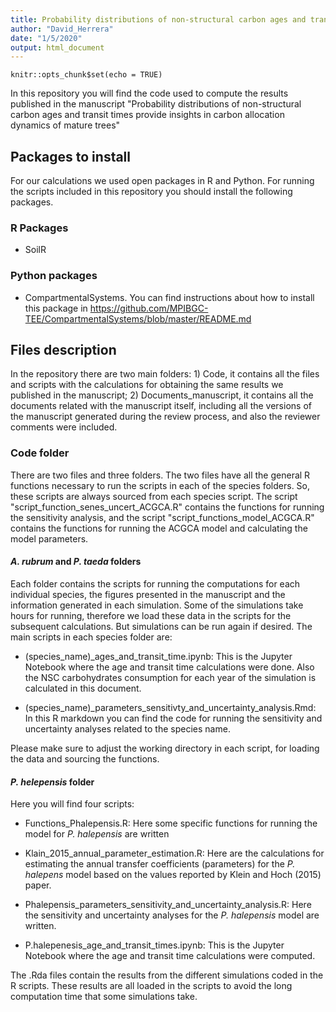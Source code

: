 ```yaml
---
title: Probability distributions of non-structural carbon ages and transit times provide insights in carbon allocation dynamics of mature trees
author: "David_Herrera"
date: "1/5/2020"
output: html_document
---
```


```{r setup, include=FALSE}
knitr::opts_chunk$set(echo = TRUE)
```

In this repository you will find the code used to compute the results published in the manuscript "Probability distributions of non-structural carbon ages and transit times provide insights in carbon allocation dynamics of mature trees"


## Packages to install

For our calculations we used open packages in R and Python. For running the scripts included in this repository you should install the following packages. 

### R Packages 

* SoilR

### Python packages 

* CompartmentalSystems. You can find instructions about how to install this package in https://github.com/MPIBGC-TEE/CompartmentalSystems/blob/master/README.md

## Files description 

In the repository there are two main folders: 1) Code, it contains all the files and scripts with the calculations for obtaining the same results we published in the manuscript; 2) Documents_manuscript, it contains all the documents related with the manuscript itself, including all the versions of the manuscript generated during the review process, and also the reviewer comments were included. 

### Code folder

There are two files and three folders. The two files have all the general R functions necessary to run the scripts in each of the species folders. So, these scripts are always sourced from each species script. The script "script_function_senes_uncert_ACGCA.R" contains the functions for running the sensitivity analysis, and the script "script_functions_model_ACGCA.R" contains the functions for running the ACGCA model and calculating the model parameters. 

#### *A. rubrum* and *P. taeda* folders 

Each folder contains the scripts for running the computations for each individual species, the figures presented in the manuscript and the information generated in each simulation. Some of the simulations take hours for running, therefore we load these data in the scripts for the subsequent calculations. But simulations can be run again if desired. The main scripts in each species folder are: 

* (species_name)_ages_and_transit_time.ipynb: This is the Jupyter Notebook where the age and transit time calculations were done. Also the NSC carbohydrates consumption for each year of the simulation is calculated in this document.

* (species_name)_parameters_sensitivty_and_uncertainty_analysis.Rmd: In this R markdown you can find the code for running the sensitivity and uncertainty analyses related to the species name.

Please make sure to adjust the working directory in each script, for loading the data and sourcing the functions. 

#### *P. helepensis* folder 

Here you will find four scripts:

* Functions_Phalepensis.R: Here some specific functions for running the model for _P. halepensis_ are written 

* Klain_2015_annual_parameter_estimation.R: Here are the calculations for estimating the annual transfer coefficients (parameters) for the _P. halepens_ model based on the values reported by Klein and Hoch (2015) paper. 

* Phalepensis_parameters_sensitivity_and_uncertainty_analysis.R: Here the sensitivity and uncertainty analyses for the _P. halepensis_ model are written. 

* P.halepenesis_age_and_transit_times.ipynb: This is the Jupyter Notebook where the age and transit time calculations were computed. 

The .Rda files contain the results from the different simulations coded in the R scripts. These results are all loaded in the scripts to avoid the long computation time that some simulations take. 
